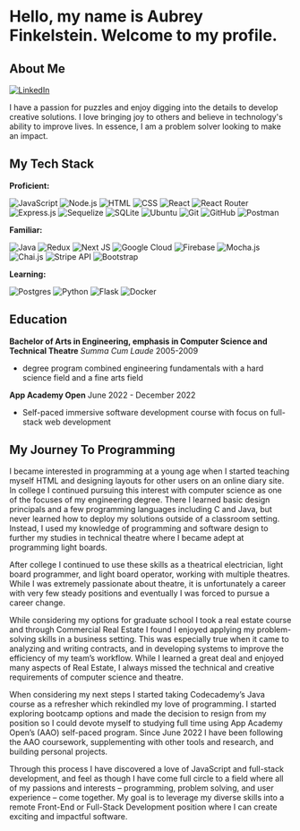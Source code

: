 # Hello, my name is Aubrey Finkelstein. Welcome to my profile.

## About Me
[![LinkedIn](https://img.shields.io/badge/linkedin-%230077B5.svg?style=for-the-badge&logo=linkedin&logoColor=white)](http://www.linkedin.com/in/aubreyfinkelstein)

I have a passion for puzzles and enjoy digging into the details to develop creative solutions. I love bringing joy to others and believe in technology's ability to improve lives. In essence, I am a problem solver looking to make an impact.

## My Tech Stack
**Proficient:** 

![JavaScript](https://img.shields.io/badge/JavaScript-323330?style=for-the-badge&logo=javascript&logoColor=F7DF1E) ![Node.js]( 	 	https://img.shields.io/badge/Node.js-43853D?style=for-the-badge&logo=node.js&logoColor=white) ![HTML](https://img.shields.io/badge/HTML5-E34F26?style=for-the-badge&logo=html5&logoColor=white) ![CSS](https://img.shields.io/badge/CSS3-1572B6?style=for-the-badge&logo=css3&logoColor=white) ![React](https://img.shields.io/badge/React-20232A?style=for-the-badge&logo=react&logoColor=61DAFB) ![React Router](https://img.shields.io/badge/React_Router-CA4245?style=for-the-badge&logo=react-router&logoColor=white) ![Express.js](https://img.shields.io/badge/express.js-%23404d59.svg?style=for-the-badge&logo=express&logoColor=%2361DAFB) ![Sequelize](https://img.shields.io/badge/Sequelize-52B0E7?style=for-the-badge&logo=Sequelize&logoColor=white) ![SQLite](https://img.shields.io/badge/SQLite-07405E?style=for-the-badge&logo=sqlite&logoColor=white) ![Ubuntu](https://img.shields.io/badge/Ubuntu-E95420?style=for-the-badge&logo=ubuntu&logoColor=white) ![Git](https://img.shields.io/badge/GIT-E44C30?style=for-the-badge&logo=git&logoColor=white) ![GitHub]( 	https://img.shields.io/badge/GitHub-100000?style=for-the-badge&logo=github&logoColor=white) ![Postman](https://img.shields.io/badge/Postman-FF6C37?style=for-the-badge&logo=postman&logoColor=white)

**Familiar:** 

![Java](https://img.shields.io/badge/Java-ED8B00?style=for-the-badge&logo=java&logoColor=white) ![Redux](https://img.shields.io/badge/Redux-593D88?style=for-the-badge&logo=redux&logoColor=white) ![Next JS](https://img.shields.io/badge/Next-black?style=for-the-badge&logo=next.js&logoColor=white) ![Google Cloud](https://img.shields.io/badge/Google_Cloud-4285F4?style=for-the-badge&logo=google-cloud&logoColor=white) ![Firebase](https://img.shields.io/badge/firebase-%23039BE5.svg?style=for-the-badge&logo=firebase) ![Mocha.js](https://img.shields.io/badge/mocha.js-323330?style=for-the-badge&logo=mocha&logoColor=Brown) ![Chai.js](https://img.shields.io/badge/chai.js-323330?style=for-the-badge&logo=chai&logoColor=red) ![Stripe API](https://img.shields.io/badge/Stripe-626CD9?style=for-the-badge&logo=Stripe&logoColor=white) ![Bootstrap](https://img.shields.io/badge/Bootstrap-563D7C?style=for-the-badge&logo=bootstrap&logoColor=white)

**Learning:** 

![Postgres](https://img.shields.io/badge/PostgreSQL-316192?style=for-the-badge&logo=postgresql&logoColor=white) ![Python](https://img.shields.io/badge/Python-3776AB?style=for-the-badge&logo=python&logoColor=white) ![Flask](https://img.shields.io/badge/Flask-000000?style=for-the-badge&logo=flask&logoColor=white) ![Docker](https://img.shields.io/badge/docker-%230db7ed.svg?style=for-the-badge&logo=docker&logoColor=white)

## Education
**Bachelor of Arts in Engineering, emphasis in Computer Science and Technical Theatre** *Summa Cum Laude* 2005-2009
- degree program combined engineering fundamentals with a hard science field and a fine arts field

**App Academy Open** June 2022 - December 2022
- Self-paced immersive software development course with focus on full-stack web development

## My Journey To Programming
I became interested in programming at a young age when I started teaching myself HTML and designing layouts for other users on an online diary site. In college I continued pursuing this interest with computer science as one of the focuses of my engineering degree. There I learned basic design principals and a few programming languages including C and Java, but never learned how to deploy my solutions outside of a classroom setting. Instead, I used my knowledge of programming and software design to further my studies in technical theatre where I became adept at programming light boards.

After college I continued to use these skills as a theatrical electrician, light board programmer, and light board operator, working with multiple theatres. While I was extremely passionate about theatre, it is unfortunately a career with very few steady positions and eventually I was forced to pursue a career change. 

While considering my options for graduate school I took a real estate course and through Commercial Real Estate I found I enjoyed applying my problem-solving skills in a business setting. This was especially true when it came to analyzing and writing contracts, and in developing systems to improve the efficiency of my team’s workflow. While I learned a great deal and enjoyed many aspects of Real Estate, I always missed the technical and creative requirements of computer science and theatre.

When considering my next steps I started taking Codecademy’s Java course as a refresher which rekindled my love of programming. I started exploring bootcamp options and made the decision to resign from my position so I could devote myself to studying full time using App Academy Open’s (AAO) self-paced program. Since June 2022 I have been following the AAO coursework, supplementing with other tools and research, and building personal projects. 

Through this process I have discovered a love of JavaScript and full-stack development, and feel as though I have come full circle to a field where all of my passions and interests – programming, problem solving, and user experience – come together. My goal is to leverage my diverse skills into a remote Front-End or Full-Stack Development position where I can create exciting and impactful software.
